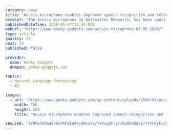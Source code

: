 ```yaml
---
category: news
title: "Acusis microphone enables improved speech-recognition and teleconference"
excerpt: "The Acusis microphone by Antimatter Research, has been specifically designed to provide a \"cleaner sounding microphone\" for your typical webcam,"
publishedDateTime: 2020-05-07T12:44:00Z
webUrl: "https://www.geeky-gadgets.com/acusis-microphone-07-05-2020/"
type: article
quality: 23
heat: 23
published: false

provider:
  name: Geeky Gadgets
  domain: geeky-gadgets.com

topics:
  - Natural Language Processing
  - AI

images:
  - url: "https://www.geeky-gadgets.com/wp-content/uploads/2020/05/Acusis-microphone-2.jpg"
    width: 700
    height: 500
    title: "Acusis microphone enables improved speech-recognition and teleconference"

secured: "2Y9VwlWdoa8rGyXKFQIe8+j8Wvokx/YxKuw2F/y+rGd9YHdqF17YTPFKyFosC8Ul9m/A2wvLFCfnAHpy3d13XKk6xQJsQgpKD8NasuJ+B3sr7PGArbJN3Wif79VRfiwSqU0x0uprqOcl6s2olgea1GVFYshD40aAVBDC+SH4KPrZ45yo4npS09w/wTgTLBoTy8SXzN378r1XXA0TaHdYlwOWwJVtTaouHxWTprbnWQ7S4plYpN7OjG66k7uTsH+m+Xc5fE8jdMSWZvutrFJcLggI0axKfkUvJw2QruB87R0/PKF2d5qapmGKWa175fzw;sLV+/H77+HXrf5cNUhrrTw=="
---
```


